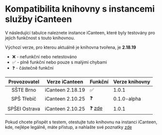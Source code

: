 # Kompatibilita knihovny s instancemi služby iCanteen
V následující tabulce naleznete instance iCanteen, které byly testovány pro jejich funkčnost s touto knihovnou.

Výchozí verze, pro kterou aktuálně je knihovna tvořena, je **2.18.19**

- ❌ - nefunkční nebo netestováno
- ✅ - plně funkční nebo pouze s malými chybami
- ❓ - částečně funkční

|  Provozovatel  | Verze iCanteen   | Funkční | Verze knihovny |
|:--------------:|------------------|---------|----------------|
|   SŠTE Brno   | iCanteen 2.18.19 | ✅       |  1.0.1          |
|   SPŠ Třebíč   | iCanteen 2.10.25 | ❓       | 0.1.0-alpha    |
|   SPŠEI Ostrava   | iCanteen 2.10.25 | ❓ [zde](https://github.com/hernikplays/canteenlib/issues/2)      | 1.0.1    |

Pokud chcete přispět s testem, otestujte tuto knihovnu na instanci iCanteen, kde, nejlépe legálně, máte přístup, a nahlašte své poznatky [zde](https://github.com/hernikplays/canteenlib/issues/new?assignees=hernikplays&labels=kompatibilita&template=hl--en--kompatibility.md&title=Kompatibilita%3A+)
